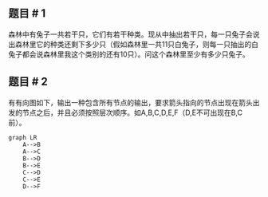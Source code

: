 ## **题目 # 1**
森林中有兔子一共若干只，它们有若干种类。现从中抽出若干只，每一只兔子会说出森林里它的种类还剩下多少只（假如森林里一共11只白兔子，则每一只抽出的白兔子都会说森林里我这个类别的还有10只）。问这个森林里至少有多少只兔子。
## **题目 # 2**
有有向图如下，输出一种包含所有节点的输出，要求箭头指向的节点出现在箭头出发的节点之后，并且必须按照层次顺序。如A,B,C,D,E,F（D,E不可出现在B,C前）。
```mermaid
graph LR
    A-->B
    A-->C
    B-->D
    B-->E
    C-->D
    C-->E
    D-->F

